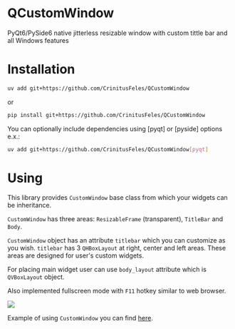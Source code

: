 # QCustomWindow
PyQt6/PySide6 native jitterless resizable window with custom tittle bar and all Windows features

# Installation

```sh
uv add git+https://github.com/CrinitusFeles/QCustomWindow
```

or

```sh
pip install git+https://github.com/CrinitusFeles/QCustomWindow
```

You can optionally include dependencies using \[pyqt\] or \[pyside\] options e.x.:

``` sh
uv add git+https://github.com/CrinitusFeles/QCustomWindow[pyqt]
```

# Using

This library provides `CustomWindow` base class from which your widgets can be inheritance.

`CustomWindow` has three areas: `ResizableFrame` (transparent), `TitleBar` and `Body`.

<!-- ![text](./assets/FramelessWindow.png) -->

`CustomWindow` object has an attribute `titlebar` which you can customize as you wish. `titlebar` has 3 `QHBoxLayout` at right, center and left areas. These areas are designed for user's custom widgets.

For placing main widget user can use `body_layout` attribute which is `QVBoxLayout` object.

Also implemented fullscreen mode with `F11` hotkey similar to web browser.

![](./assets/demo.gif)

Example of using `CustomWindow` you can find [here](https://github.com/CrinitusFeles/QCustomWindow/blob/main/qcustomwindow/example/custom_window_example.py).
